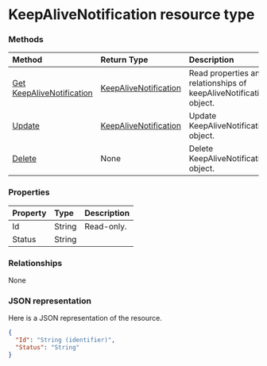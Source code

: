 # KeepAliveNotification resource type




### Methods

| Method		   | Return Type	|Description|
|:---------------|:--------|:----------|
|[Get KeepAliveNotification](../api/keepalivenotification_get.md) | [KeepAliveNotification](keepalivenotification.md) |Read properties and relationships of keepAliveNotification object.|
|[Update](../api/keepalivenotification_update.md) | [KeepAliveNotification](keepalivenotification.md)	|Update KeepAliveNotification object. |
|[Delete](../api/keepalivenotification_delete.md) | None |Delete KeepAliveNotification object. |

### Properties
| Property	   | Type	|Description|
|:---------------|:--------|:----------|
|Id|String| Read-only.|
|Status|String||

### Relationships
None


### JSON representation

Here is a JSON representation of the resource.

<!-- {
  "blockType": "resource",
  "optionalProperties": [

  ],
  "@odata.type": "microsoft.graph.KeepAliveNotification"
}-->

```json
{
  "Id": "String (identifier)",
  "Status": "String"
}

```

<!-- uuid: 8fcb5dbc-d5aa-4681-8e31-b001d5168d79
2015-10-25 14:57:30 UTC -->
<!-- {
  "type": "#page.annotation",
  "description": "KeepAliveNotification resource",
  "keywords": "",
  "section": "documentation",
  "tocPath": ""
}-->